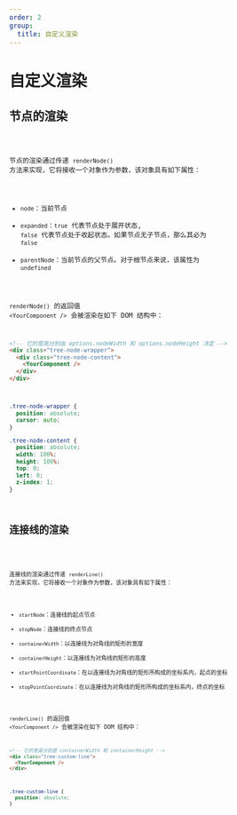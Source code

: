 ```yaml
---
order: 2
group:
  title: 自定义渲染
---
```


# 自定义渲染

## 节点的渲染

<code src="./RenderNode.jsx" />

节点的渲染通过传递 `renderNode()` 方法来实现，它将接收一个对象作为参数，该对象具有如下属性：

- `node`：当前节点
- `expanded`：`true` 代表节点处于展开状态, `false` 代表节点处于收起状态。如果节点无子节点，那么其必为 `false`
- `parentNode`：当前节点的父节点。对于根节点来说，该属性为 `undefined`

`renderNode()` 的返回值 `<YourComponent />` 会被渲染在如下 DOM 结构中：

```html
<!-- 它的宽高分别由 options.nodeWidth 和 options.nodeHeight 决定 -->
<div class="tree-node-wrapper">
  <div class="tree-node-content">
    <YourComponent />
  </div>
</div>
```

```css
.tree-node-wrapper {
  position: absolute;
  cursor: auto;
}

.tree-node-content {
  position: absolute;
  width: 100%;
  height: 100%;
  top: 0;
  left: 0;
  z-index: 1;
}
```

## 连接线的渲染

<code src="./RenderLine.jsx" />

连接线的渲染通过传递 `renderLine()` 方法来实现，它将接收一个对象作为参数，该对象具有如下属性：

- `startNode`：连接线的起点节点
- `stopNode`：连接线的终点节点
- `containerWidth`：以连接线为对角线的矩形的宽度
- `containerHeight`：以连接线为对角线的矩形的高度
- `startPointCoordinate`：在以连接线为对角线的矩形所构成的坐标系内，起点的坐标
- `stopPointCoordinate`：在以连接线为对角线的矩形所构成的坐标系内，终点的坐标

`renderLine()` 的返回值 `<YourComponent />` 会被渲染在如下 DOM 结构中：

```html
<!-- 它的宽高分别是 containerWidth 和 containerHeight -->
<div class="tree-custom-line">
  <YourComponent />
</div>
```

```css
.tree-custom-line {
  position: absolute;
}
```
